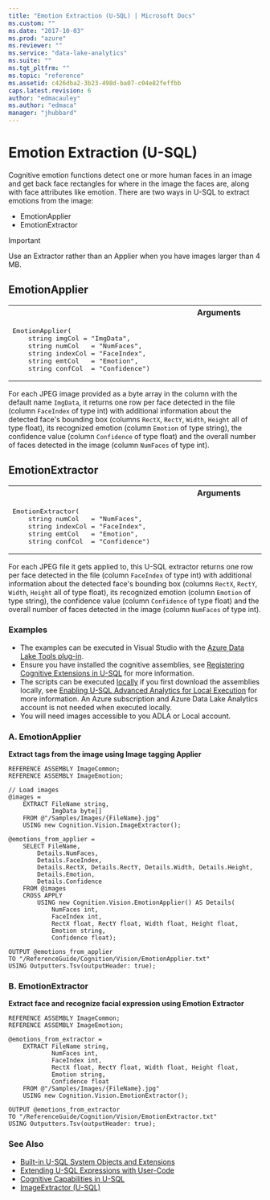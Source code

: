 ```yaml
---
title: "Emotion Extraction (U-SQL) | Microsoft Docs"
ms.custom: ""
ms.date: "2017-10-03"
ms.prod: "azure"
ms.reviewer: ""
ms.service: "data-lake-analytics"
ms.suite: ""
ms.tgt_pltfrm: ""
ms.topic: "reference"
ms.assetid: c426dba2-3b23-498d-ba07-c04e82feffbb
caps.latest.revision: 6
author: "edmacauley"
ms.author: "edmaca"
manager: "jhubbard"
---
```

# Emotion Extraction (U-SQL)
Cognitive emotion functions detect one or more human faces in an image and get back face rectangles for where in the image the faces are, along with face attributes like emotion. There are two ways in U-SQL to extract emotions from the image:
 
* EmotionApplier
* EmotionExtractor

> [!IMPORTANT]
> Use an Extractor rather than an Applier when you have images larger than 4 MB.

## EmotionApplier
<table><th>Arguments</th><tr><td><pre>
EmotionApplier(                                                                                          
    string imgCol = "ImgData",
    string numCol   = "NumFaces", 
    string indexCol = "FaceIndex", 
    string emtCol   = "Emotion", 
    string confCol  = "Confidence") 
</pre></td></tr></table>

For each JPEG image provided as a byte array in the column with the default name `ImgData`, it returns one row per face detected in the file (column `FaceIndex` of type int) with additional information about the detected face's bounding box (columns `RectX`, `RectY`, `Width`, `Height` all of type float), its recognized emotion (column `Emotion` of type string), the confidence value (column `Confidence` of type float) and the overall number of faces detected in the image (column `NumFaces` of type int). 

## EmotionExtractor
<table><th>Arguments</th><tr><td><pre>
EmotionExtractor(                                                                                        
    string numCol   = "NumFaces", 
    string indexCol = "FaceIndex", 
    string emtCol   = "Emotion", 
    string confCol  = "Confidence") 
</pre></td></tr></table>

For each JPEG file it gets applied to, this U-SQL extractor returns one row per face detected in the file (column `FaceIndex` of type int) with additional information about the detected face's bounding box (columns `RectX`, `RectY`, `Width`, `Height` all of type float), its recognized emotion (column `Emotion` of type string), the confidence value (column `Confidence` of type float) and the overall number of faces detected in the image (column `NumFaces` of type int). 


### Examples
- The examples can be executed in Visual Studio with the [Azure Data Lake Tools plug-in](https://www.microsoft.com/download/details.aspx?id=49504).  
- Ensure you have installed the cognitive assemblies, see [Registering Cognitive Extensions in U-SQL](cognitive-capabilities-in-u-sql.md#registeringExtensions) for more information.
- The scripts can be executed [locally](https://docs.microsoft.com/azure/data-lake-analytics/data-lake-analytics-data-lake-tools-get-started#run-u-sql-locally) if you first download the assemblies locally, see [Enabling U-SQL Advanced Analytics for Local Execution](https://blogs.msdn.microsoft.com/azuredatalake/2017/02/20/enabling-u-sql-advanced-analytics-for-local-execution/) for more information.
An Azure subscription and Azure Data Lake Analytics account is not needed when executed locally.
- You will need images accessible to you ADLA or Local account.


### A.	EmotionApplier
**Extract tags from the image using Image tagging Applier**
```
REFERENCE ASSEMBLY ImageCommon;       
REFERENCE ASSEMBLY ImageEmotion;

// Load images
@images =
    EXTRACT FileName string, 
            ImgData byte[]
    FROM @"/Samples/Images/{FileName}.jpg"
    USING new Cognition.Vision.ImageExtractor();

@emotions_from_applier =
    SELECT FileName,
        Details.NumFaces,
        Details.FaceIndex,
        Details.RectX, Details.RectY, Details.Width, Details.Height,
        Details.Emotion,
        Details.Confidence
    FROM @images 
    CROSS APPLY
        USING new Cognition.Vision.EmotionApplier() AS Details(
            NumFaces int, 
            FaceIndex int, 
            RectX float, RectY float, Width float, Height float, 
            Emotion string, 
            Confidence float);

OUTPUT @emotions_from_applier
TO "/ReferenceGuide/Cognition/Vision/EmotionApplier.txt"
USING Outputters.Tsv(outputHeader: true);
```


### B.	EmotionExtractor
**Extract face and recognize facial expression using Emotion Extractor**
```
REFERENCE ASSEMBLY ImageCommon;      
REFERENCE ASSEMBLY ImageEmotion;

@emotions_from_extractor =
    EXTRACT FileName string, 
            NumFaces int, 
            FaceIndex int, 
            RectX float, RectY float, Width float, Height float, 
            Emotion string, 
            Confidence float
    FROM @"/Samples/Images/{FileName}.jpg"
    USING new Cognition.Vision.EmotionExtractor();

OUTPUT @emotions_from_extractor
TO "/ReferenceGuide/Cognition/Vision/EmotionExtractor.txt"
USING Outputters.Tsv(outputHeader: true);
```


### See Also
* [Built-in U-SQL System Objects and Extensions](built-in-u-sql-system-objects-and-extensions.md)
* [Extending U-SQL Expressions with User-Code](extending-u-sql-expressions-with-user-code.md)
* [Cognitive Capabilities in U-SQL](cognitive-capabilities-in-u-sql.md)
* [ImageExtractor (U-SQL)](imageextractor-u-sql.md)



